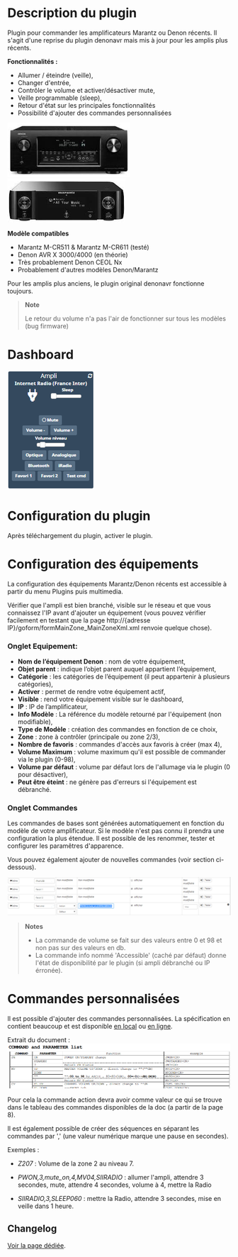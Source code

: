 Description du plugin 
=============================

Plugin pour commander les amplificateurs Marantz ou Denon récents. Il s'agit d'une reprise du plugin denonavr mais mis à jour pour les amplis plus récents.

**Fonctionnalités :**

- Allumer / éteindre (veille),
- Changer d'entrée,
- Contrôler le volume et activer/désactiver mute, 
- Veille programmable (sleep), 
- Retour d'état sur les principales fonctionnalités
- Possibilité d'ajouter des commandes personnalisées

![Denon AVR X4000](../assets/ampli1.png "Denon AVR X4000")
![Marantz CR511](../assets/ampli2.png "Marantz CR511")

**Modèle compatibles**
- Marantz M-CR511 & Marantz M-CR611 (testé)
- Denon AVR X 3000/4000 (en théorie)
- Très probablement Denon CEOL Nx
- Probablement d'autres modèles Denon/Marantz


Pour les amplis plus anciens, le plugin original denonavr fonctionne toujours.


> **Note**
>
> Le retour du volume n'a pas l'air de fonctionner sur tous les modèles (bug firmware)

Dashboard
=======================

![Visuel du dashboard](../assets/dashboard.png "Visuel du dashboard")

Configuration du plugin 
=======================

Après téléchargement du plugin, activer le plugin.

Configuration des équipements 
=============================

La configuration des équipements Marantz/Denon récents est accessible à partir du menu
Plugins puis multimedia.

Vérifier que l'ampli est bien branché, visible sur le réseau et que vous connaissez l'IP avant d'ajouter un équipement 
(vous pouvez vérifier facilement en testant que la page http://{adresse IP}/goform/formMainZone_MainZoneXml.xml renvoie quelque chose).

### Onglet Equipement:

-   **Nom de l’équipement Denon** : nom de votre équipement,
-   **Objet parent** : indique l’objet parent auquel appartient
    l’équipement,
-   **Catégorie** : les catégories de l’équipement (il peut appartenir à
    plusieurs catégories),
-   **Activer** : permet de rendre votre équipement actif,
-   **Visible** : rend votre équipement visible sur le dashboard,
-   **IP** : IP de l’amplificateur,
-   **Info Modèle** : La référence du modèle retourné par l'équipement (non modifiable),
-   **Type de Modèle** : création des commandes en fonction de ce choix,
-   **Zone** : zone à contrôler (principale ou zone 2/3),
-   **Nombre de favoris** : commandes d'accès aux favoris à créer (max 4),
-   **Volume Maximum** : volume maximum qu'il est possible de commander via le plugin (0-98),
-   **Volume par défaut** : volume par défaut lors de l'allumage via le plugin (0 pour désactiver),
-   **Peut être éteint** : ne génère pas d'erreurs si l'équipement est débranché.


### Onglet Commandes

Les commandes de bases sont générées automatiquement en fonction du modèle de
votre amplificateur. Si le modèle n'est pas connu il prendra une configuration la plus étendue.
Il est possible de les renommer, tester et configurer les paramêtres d'apparence.

Vous pouvez également ajouter de nouvelles commandes (voir section ci-dessous).

![Alt text](../assets/command.png "Custom command")

> **Notes**
>
> - La commande de volume se fait sur des valeurs entre 0 et 98 et non pas sur des valeurs en db. 
> - La commande info nommé 'Accessible' (caché par défaut) donne l'état de disponibilité par le plugin (si ampli débranché ou IP érronée).


Commandes personnalisées 
=============================

Il est possible d'ajouter des commandes personnalisées. La spécification en contient beaucoup et est disponible <a target="_blank" href="../assets/AVRX4000_PROTOCOL(10_3_0)_V03.pdf">en local</a> ou <a target="_blank" href="https://usa.denon.com/us/product/hometheater/receivers/avrx4000?docname=AVRX4000_PROTOCOL(10%203%200)_V03.pdf">en ligne</a>.

Extrait du document :
![Specification Extract](../assets/spec.png "Specification Extract")

Pour cela la commande action devra avoir comme valeur ce qui se trouve dans le tableau des commandes disponibles de la doc (a partir de la page 8). 

Il est également possible de créer des séquences en séparant les commandes par ',' (une valeur numérique marque une pause en secondes).

Exemples :

- *Z207* : Volume de la zone 2 au niveau 7.

- *PWON,3,mute_on,4,MV04,SIIRADIO* : allumer l'ampli, attendre 3 secondes, mute, attendre 4 secondes, volume à 4, mettre la Radio

- *SIIRADIO,3,SLEEP060* : mettre la Radio, attendre 3 secondes, mise en veille dans 1 heure.


## Changelog

[Voir la page dédiée](changelog.md).

